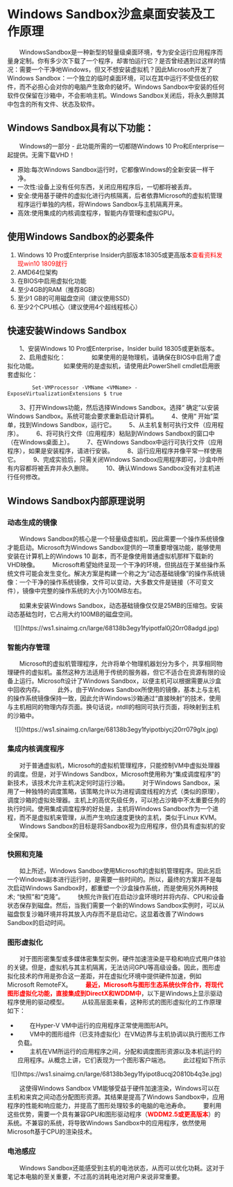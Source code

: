 # Windows Sandbox沙盒桌面安装及工作原理 #
　　WindowsSandbox是一种新型的轻量级桌面环境，专为安全运行应用程序而量身定制。你有多少次下载了一个程序，却害怕运行它？是否曾经遇到过这样的情况：需要一个干净地Windows，但又不想安装虚拟机？因此Microsoft开发了Windows Sandbox：一个独立的临时桌面环境，可以在其中运行不受信任的软件，而不必担心会对你的电脑产生致命的破坏。Windows Sandbox中安装的任何软件仅保留在沙箱中，不会影响主机。Windows Sandbox关闭后，将永久删除其中包含的所有文件、状态及软件。

## Windows Sandbox具有以下功能： ##
　　Windows的一部分 - 此功能所需的一切都随Windows 10 Pro和Enterprise一起提供。无需下载VHD！
- 原始:每次Windows Sandbox运行时，它都像Windows的全新安装一样干净。
- 一次性:设备上没有任何东西，关闭应用程序后，一切都将被丢弃。
- 安全:使用基于硬件的虚拟化进行内核隔离，后者依靠Microsoft的虚拟机管理程序运行单独的内核，将Windows Sandbox与主机隔离开来。
- 高效:使用集成的内核调度程序，智能内存管理和虚拟GPU。

 

## 使用Windows Sandbox的必要条件 ##

1. Windows 10 Pro或Enterprise Insider内部版本18305或更高版本<font color=red>查看资料发现win10 1809就行</font>
1. AMD64位架构
1. 在BIOS中启用虚拟化功能
1. 至少4GB的RAM（推荐8GB）
1. 至少1 GB的可用磁盘空间（建议使用SSD）
1. 至少2个CPU核心（建议使用4个超线程核心）


## 快速安装Windows Sandbox ##

　　1、安装Windows 10 Pro或Enterprise，Insider build 18305或更新版本。
　　2、启用虚拟化：
　　　　如果使用的是物理机，请确保在BIOS中启用了虚拟化功能。
　　　　如果使用的是虚拟机，请使用此PowerShell cmdlet启用嵌套虚拟化：  

			Set-VMProcessor -VMName <VMName> -ExposeVirtualizationExtensions $ true
　　3、打开Windows功能，然后选择Windows Sandbox。选择“ 确定”以安装Windows Sandbox。系统可能会要求重新启动计算机。
　　4、使用“ 开始”菜单，找到Windows Sandbox，运行它。
　　5、从主机复制可执行文件（应用程序）。
　　6、将可执行文件（应用程序）粘贴到Windows Sandbox的窗口中（在Windows桌面上）。
　　7、在Windows Sandbox中运行可执行文件（应用程序），如果是安装程序，请进行安装。
　　8、运行应用程序并像平常一样使用它。
　　9、完成实验后，只需关闭Windows Sandbox应用程序即可，沙盒中所有内容都将被丢弃并永久删除。
　　10、确认Windows Sandbox没有对主机进行任何修改。

## Windows Sandbox内部原理说明 ##

### 动态生成的镜像 ###

　　Windows Sandbox的核心是一个轻量级虚拟机，因此需要一个操作系统镜像才能启动。Microsoft为Windows Sandbox提供的一项重要增强功能，能够使用安装在计算机上的Windows 10 副本，而不是像使用普通虚拟机那样下载新的VHD映像。
　　Microsoft希望始终呈现一个干净的环境，但挑战在于某些操作系统文件可能会发生变化。解决方案是构建一个称之为“动态基础镜像”的操作系统镜像：一个干净的操作系统镜像，文件可以变动，大多数文件是链接（不可变文件），镜像中完整的操作系统的大小为100MB左右。

　　如果未安装Windows Sandbox，动态基础镜像仅仅是25MB的压缩包。安装动态基础包时，它占用大约100MB的磁盘空间。

<div align=center>![](https://ws1.sinaimg.cn/large/68138b3egy1fyipotfal0j20rr08adgd.jpg)</div>


### 智能内存管理 ###
　　Microsoft的虚拟机管理程序，允许将单个物理机器划分为多个，共享相同物理硬件的虚拟机。虽然这种方法适用于传统的服务器，但它不适合在资源有限的设备上运行。Microsoft设计了Windows Sandbox，以便主机可以根据需要从沙盒中回收内存。
　　此外，由于Windows Sandbox所使用的镜像，基本上与主机的操作系统镜像保持一致，因此允许Windows沙箱通过“直接映射”的技术，使用与主机相同的物理内存页面。换句话说，ntdll的相同可执行页面，将映射到主机的沙箱中。

<div align=center>![](https://ws1.sinaimg.cn/large/68138b3egy1fyipotbiycj20rr079glx.jpg)</div>
 
### 集成内核调度程序 ###
　　对于普通虚拟机，Microsoft的虚拟机管理程序，只能控制VM中虚拟处理器的调度。但是，对于Windows Sandbox，Microsoft使用称为“集成调度程序”的新技术，该技术允许主机决定何时运行沙箱。
　　对于Windows Sandbox，采用了一种独特的调度策略，该策略允许以为进程调度线程的方式（类似的原理），调度沙箱的虚拟处理器。主机上的高优先级任务，可以抢占沙箱中不太重要任务的执行时间。使用集成调度程序的好处是，主机将Windows Sandbox作为一个进程，而不是虚拟机来管理，从而产生响应速度更快的主机，类似于Linux KVM。
　　Windows Sandbox的目标是将Sandbox视为应用程序，但仍具有虚拟机的安全保障。
### 快照和克隆 ###
　　如上所述，Windows Sandbox使用Microsoft的虚拟机管理程序。因此另启一个Windows副本进行运行时，是需要一些时间的。所以，最终的方案并不是每次启动Windows Sandbox时，都重塑一个沙盒操作系统，而是使用另外两种技术; “快照”和“克隆”。
　　快照允许我们在启动沙盒环境时并将内存、CPU和设备状态保存到磁盘。然后，当我们需要一个新的Windows Sandbox实例时，可以从磁盘恢复沙箱环境并将其放入内存而不是启动它。这显着改善了Windows Sandbox的启动时间。 
### 图形虚拟化 ###
　　对于图形密集型或多媒体密集型实例，硬件加速渲染是平稳和响应式用户体验的关键。但是，虚拟机与其主机隔离，无法访问GPU等高级设备。因此，图形虚拟化技术的作用是弥合这一差距，并在虚拟化环境中提供硬件加速，例如Microsoft RemoteFX。
　　<font color=red>**最近，Microsoft与图形生态系统伙伴合作，将现代图形虚拟化功能，直接集成到DirectX和WDDM中**</font>，以下是Windows上显示驱动程序使用的驱动模型。
　　从较高层面来看，这种形式的图形虚拟化的工作原理如下：
- 　　在Hyper-V VM中运行的应用程序正常使用图形API。
- 　　VM中的图形组件（已支持虚拟化）在VM边界与主机协调以执行图形工作负载。
- 　　主机在VM所运行的应用程序之间，分配和调度图形资源以及本机运行的应用程序。从概念上讲，它们表现为一个图形客户端池。
　　此过程如下所示

<div align=center>![](https://ws1.sinaimg.cn/large/68138b3egy1fyipot8ucqj20810b4q3e.jpg)</div>

　　这使得Windows Sandbox VM能够受益于硬件加速渲染，Windows可以在主机和来宾之间动态分配图形资源。其结果是提高了Windows Sandbox中，应用程序的性能和响应能力，并提高了图形处理较多的电脑的电池寿命。
　　要利用这些优势，需要一个具有兼容GPU和图形驱动程序（<font color=red>**WDDM2.5或更高版本**</font>）的系统。不兼容的系统，将导致Windows Sandbox中的应用程序，依然使用Microsoft基于CPU的渲染技术。

### 电池感应 ###
　　Windows Sandbox还能感受到主机的电池状态，从而可以优化功耗。这对于笔记本电脑的至关重要，不过高的消耗电池对用户来说非常重要。